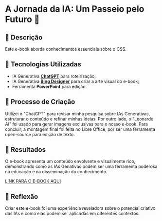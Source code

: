 # A Jornada da IA: Um Passeio pelo Futuro 🌌

## 📒 Descrição
Este e-book aborda conhecimentos essenciais sobre o CSS.

## 🤖 Tecnologias Utilizadas
- IA Generativa **[ChatGPT](https://chat.openai.com)** para roteirização;
- IA Generativa **[Bing Designer](https://www.bing.com/chat?q=Microsoft+Copilot&FORM=hpcodx)** para criar a arte visual do e-book;
- Ferramenta **PowerPoint** para edição.

## 🧐 Processo de Criação
Utilizei o "ChatGPT" para revisar minha pesquisa sobre IAs Generativas, estruturar o conteúdo e refinar minhas ideias. Por outro lado, o "Leonardo AI" foi usado para gerar imagens exclusivas para o nosso e-book. Para concluir, a montagem final foi feita no Libre Office, por ser uma ferramenta open-source para edição de texto.

## 🚀 Resultados
O e-book apresenta um conteúdo envolvente e visualmente rico, demonstrando como as IAs Genativas podem ser uma ferramenta poderosa na educação e na disseminação do conhecimento.

[LINK PARA O E-BOOK AQUI](https://github.com/Samuel-IA7/Ebook-de-CSS/blob/main/Ebook%20de%20CSS-JEDI.pdf)

## 💭 Reflexão
Criar este e-book foi uma experiência reveladora sobre o potencial criativo das IAs e como elas podem ser aplicadas em diferentes contextos.
